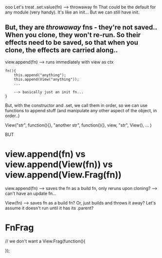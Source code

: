 ooo
Let's treat .set.value(fn) --> throwaway fn
That could be the default for any module (very handy).  It's like an init...  But we can still have init.
## But, they are *throwaway* fns - they're not saved.. When you clone, they won't re-run.  So their effects need to be saved, so that when you clone, the effects are carried along..




view.append(fn) --> runs immediately with view as ctx

	fn(){
		this.append("anything");
		this.append(View("anything"));
		...

		--> basically just an init fn...
	}


But, with the constructor and .set, we call them in order, so we can use functions to append stuff (and manipulate any other aspect of the object, in order..)

View("str", function(){}, "another str", function(){}, view, "str", View(), ... )

BUT

# view.append(fn) vs view.append(View(fn)) vs view.append(View.Frag(fn))

view.append(fn) --> saves the fn as a build fn, only reruns upon cloning?
	--> can't have an update fn...

View(fn) --> saves fn as a build fn?  Or, just builds and throws it away?
	Let's assume it doesn't run until it has its .parent?

# FnFrag

// we don't want a 
View.Frag(function(){
	
});
